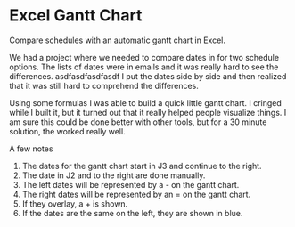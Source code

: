 # Excel Gantt Chart    
Compare schedules with an automatic gantt chart in Excel. 

We had a project where we needed to compare dates in for two schedule options. The lists of dates were in emails and it was really hard to see the differences. 
   asdfasdfasdfasdf
I put the dates side by side and then realized that it was still hard to comprehend the differences. 

Using some formulas I was able to build a quick little gantt chart. I cringed while I built it, but it turned out that it really helped people visualize things. I am sure this could be done better with other tools, but for a 30 minute solution, the worked really well. 

A few notes
   1. The dates for the gantt chart start in J3 and continue to the right.
   2. The date in J2 and to the right are done manually.
   3. The left dates will be represented by a - on the gantt chart.
   4. The right dates will be represented by an = on the gantt chart.
   5. If they overlay, a + is shown.
   6. If the dates are the same on the left, they are shown in blue.
   
